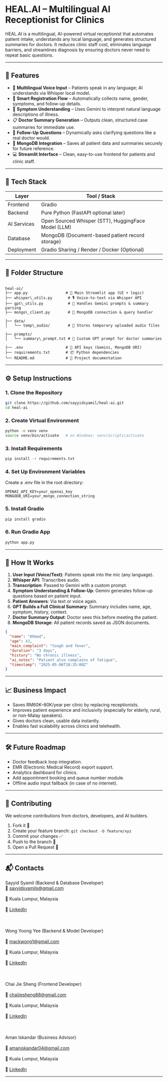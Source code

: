 # HEAL.AI – Multilingual AI Receptionist for Clinics

HEAL.AI is a multilingual, AI-powered virtual receptionist that automates patient intake, understands any local language, and generates structured summaries for doctors. It reduces clinic staff cost, eliminates language barriers, and streamlines diagnosis by ensuring doctors never need to repeat basic questions.

---

## 🚀 Features

- 🎤 **Multilingual Voice Input** – Patients speak in any language; AI understands via Whisper local model.
- 📝 **Smart Registration Flow** – Automatically collects name, gender, symptoms, and follow-up details.
- 🧠 **Symptom Understanding** – Uses Gemini to interpret natural language descriptions of illness.
- 📋 **Doctor Summary Generation** – Outputs clean, structured case summaries for immediate use.
- 🔁 **Follow-Up Questions** – Dynamically asks clarifying questions like a real doctor would.
- 💾 **MongoDB Integration** – Saves all patient data and summaries securely for future reference.
- 💻 **Streamlit Interface** – Clean, easy-to-use frontend for patients and clinic staff.

---

## 🧱 Tech Stack

| Layer        | Tool / Stack                |
|--------------|-----------------------------|
| Frontend     | Gradio                      |
| Backend      | Pure Python (FastAPI optional later) |
| AI Services  | Open Sourced Whisper (STT), HuggingFace Model (LLM) |
| Database     | MongoDB (Document-based patient record storage) |
| Deployment   | Gradio Sharing / Render / Docker (Optional) |

---



## 📂 Folder Structure

```

heal-ai/
├── app.py                 # 🎯 Main Streamlit app (UI + logic)
├── whisper\_utils.py       # 🎙️ Voice-to-text via Whisper API
├── gpt\_utils.py           # 🧠 Handles Gemini prompts & summary parsing
├── mongo\_client.py        # 💾 MongoDB connection & query handler

├── data/
│   └── temp\_audio/        # 📁 Stores temporary uploaded audio files

├── prompts/
│   └── summary\_prompt.txt # 📝 Custom GPT prompt for doctor summaries

├── .env                   # 🔐 API keys (Gemini, MongoDB URI)
├── requirements.txt       # 📦 Python dependencies
└── README.md              # 📘 Project documentation
```

---

## ⚙️ Setup Instructions

### 1. Clone the Repository
```bash
git clone https://github.com/sayyidsyamil/heal-ai.git
cd heal-ai
```

### 2. Create Virtual Environment
```bash
python -m venv venv
source venv/bin/activate   # on Windows: venv\Scripts\activate
```

### 3. Install Requirements
```bash
pip install -r requirements.txt
```

### 4. Set Up Environment Variables
Create a .env file in the root directory:

```
OPENAI_API_KEY=your_openai_key
MONGODB_URI=your_mongo_connection_string
```

### 5. Install Gradio
```bash
pip install gradio
```

### 6. Run Gradio App
```bash
python app.py
```

---

## 🧠 How It Works

1. **User Input (Voice/Text)**: Patients speak into the mic (any language).
2. **Whisper API**: Transcribes audio.
3. **Transcription**: Passed to Gemini with a custom prompt.
4. **Symptom Understanding & Follow-Up**: Gemini generates follow-up questions based on patient input.
5. **Patient Answers**: Via text or voice again.
6. **GPT Builds a Full Clinical Summary**: Summary includes name, age, symptom, history, context.
7. **Doctor Summary Output**: Doctor sees this before meeting the patient.
8. **MongoDB Storage**: All patient records saved as JSON documents.

```json
{
  "name": "Ahmad",
  "age": 43,
  "main_complaint": "Cough and fever",
  "duration": "3 days",
  "history": "No chronic illness",
  "ai_notes": "Patient also complains of fatigue",
  "timestamp": "2025-05-06T10:35:00Z"
}
```

---

## 📈 Business Impact

- Saves RM60K–80K/year per clinic by replacing receptionists.
- Improves patient experience and inclusivity (especially for elderly, rural, or non-Malay speakers).
- Gives doctors clean, usable data instantly.
- Enables fast scalability across clinics and telehealth.

---

## 🛠️ Future Roadmap

- Doctor feedback loop integration.
- EMR (Electronic Medical Record) export support.
- Analytics dashboard for clinics.
- Add appointment booking and queue number module.
- Offline audio input fallback (in case of no internet).

---

## 🤝 Contributing

We welcome contributions from doctors, developers, and AI builders.

1. Fork it 🍴
2. Create your feature branch: `git checkout -b feature/xyz`
3. Commit your changes ✅
4. Push to the branch 🚀
5. Open a Pull Request 🙏

---

## 📬 Contacts

Sayyid Syamil (Backend & Database Developer) 
<br>📧 sayyidsyamils@gmail.com</br>
<br>📍 Kuala Lumpur, Malaysia</br>
<br>🔗 [LinkedIn](https://www.linkedin.com/in/sayyidsyamil)</br>
<br></br>
<br>Wong Yoong Yee (Backend & Model Developer)</br>
<br>📧 mackwong1@gmail.com</br>
<br>📍 Kuala Lumpur, Malaysia</br>
<br>🔗 [LinkedIn](https://www.linkedin.com/in/mackwongyy)</br>
<br></br>
<br>Chai Jie Sheng (Frontend Developer)</br>
<br>📧 chaijiesheng88@gmail.com</br>
<br>📍 Kuala Lumpur, Malaysia</br>
<br>🔗 [LinkedIn](https://www.linkedin.com/in/chaijiesheng)</br>
<br></br>
<br>Aman Iskandar (Business Advisor)</br>
<br>📧 amaniskandar04@gmail.com</br>
<br>📍 Kuala Lumpur, Malaysia</br>
<br>🔗 [LinkedIn](https://www.linkedin.com/in/aman-iskandar-mohamad-dzulhaidi)</br>

---



